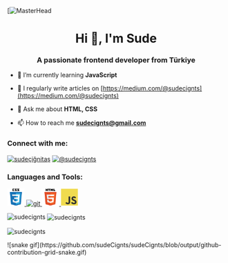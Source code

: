 [![MasterHead](https://images.unsplash.com/photo-1569748130764-3fed0c102c59?ixlib=rb-4.0.3&ixid=M3wxMjA3fDB8MHxwaG90by1wYWdlfHx8fGVufDB8fHx8fA%3D%3D&auto=format&fit=crop&w=870&q=80)
<h1 align="center">Hi 👋, I'm Sude</h1>
<h3 align="center">A passionate frontend developer from Türkiye</h3>

- 🌱 I’m currently learning **JavaScript**

- 📝 I regularly write articles on [https://medium.com/@sudecignts](https://medium.com/@sudecignts)

- 💬 Ask me about **HTML, CSS**

- 📫 How to reach me **sudecignts@gmail.com**

<h3 align="left">Connect with me:</h3>
<p align="left">
<a href="https://linkedin.com/in/sudeçiğnitaş" target="blank"><img align="center" src="https://raw.githubusercontent.com/rahuldkjain/github-profile-readme-generator/master/src/images/icons/Social/linked-in-alt.svg" alt="sudeçiğnitaş" height="30" width="40" /></a>
<a href="https://medium.com/@sudecignts" target="blank"><img align="center" src="https://raw.githubusercontent.com/rahuldkjain/github-profile-readme-generator/master/src/images/icons/Social/medium.svg" alt="@sudecignts" height="30" width="40" /></a>
</p>

<h3 align="left">Languages and Tools:</h3>
<p align="left"> <a href="https://www.w3schools.com/css/" target="_blank" rel="noreferrer"> <img src="https://raw.githubusercontent.com/devicons/devicon/master/icons/css3/css3-original-wordmark.svg" alt="css3" width="40" height="40"/> </a> <a href="https://git-scm.com/" target="_blank" rel="noreferrer"> <img src="https://www.vectorlogo.zone/logos/git-scm/git-scm-icon.svg" alt="git" width="40" height="40"/> </a> <a href="https://www.w3.org/html/" target="_blank" rel="noreferrer"> <img src="https://raw.githubusercontent.com/devicons/devicon/master/icons/html5/html5-original-wordmark.svg" alt="html5" width="40" height="40"/> </a> <a href="https://developer.mozilla.org/en-US/docs/Web/JavaScript" target="_blank" rel="noreferrer"> <img src="https://raw.githubusercontent.com/devicons/devicon/master/icons/javascript/javascript-original.svg" alt="javascript" width="40" height="40"/> </a> </p>

<p><img align="left" src="https://github-readme-stats.vercel.app/api/top-langs?username=sudecignts&show_icons=true&locale=en&layout=compact" alt="sudecignts" /></p>

<p>&nbsp;<img align="center" src="https://github-readme-stats.vercel.app/api?username=sudecignts&show_icons=true&locale=en" alt="sudecignts" /></p>

<p><img align="center" src="https://github-readme-streak-stats.herokuapp.com/?user=sudecignts&" alt="sudecignts" /></p>
![snake gif](https://github.com/sudeCignts/sudeCignts/blob/output/github-contribution-grid-snake.gif)

